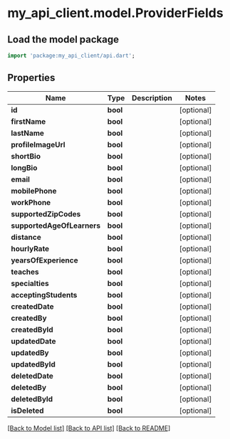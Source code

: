 # my_api_client.model.ProviderFields

## Load the model package
```dart
import 'package:my_api_client/api.dart';
```

## Properties
Name | Type | Description | Notes
------------ | ------------- | ------------- | -------------
**id** | **bool** |  | [optional] 
**firstName** | **bool** |  | [optional] 
**lastName** | **bool** |  | [optional] 
**profileImageUrl** | **bool** |  | [optional] 
**shortBio** | **bool** |  | [optional] 
**longBio** | **bool** |  | [optional] 
**email** | **bool** |  | [optional] 
**mobilePhone** | **bool** |  | [optional] 
**workPhone** | **bool** |  | [optional] 
**supportedZipCodes** | **bool** |  | [optional] 
**supportedAgeOfLearners** | **bool** |  | [optional] 
**distance** | **bool** |  | [optional] 
**hourlyRate** | **bool** |  | [optional] 
**yearsOfExperience** | **bool** |  | [optional] 
**teaches** | **bool** |  | [optional] 
**specialties** | **bool** |  | [optional] 
**acceptingStudents** | **bool** |  | [optional] 
**createdDate** | **bool** |  | [optional] 
**createdBy** | **bool** |  | [optional] 
**createdById** | **bool** |  | [optional] 
**updatedDate** | **bool** |  | [optional] 
**updatedBy** | **bool** |  | [optional] 
**updatedById** | **bool** |  | [optional] 
**deletedDate** | **bool** |  | [optional] 
**deletedBy** | **bool** |  | [optional] 
**deletedById** | **bool** |  | [optional] 
**isDeleted** | **bool** |  | [optional] 

[[Back to Model list]](../README.md#documentation-for-models) [[Back to API list]](../README.md#documentation-for-api-endpoints) [[Back to README]](../README.md)


